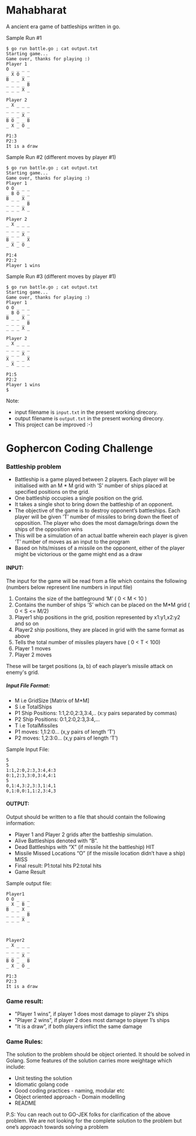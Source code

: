 Mahabharat
==========

A ancient era game of battleships written in go.

Sample Run #1
```
$ go run battle.go ; cat output.txt
Starting game...
Game over, thanks for playing :)
Player 1
O _ _ _ _
_ X O _ _
B _ _ X _
_ _ _ _ B
_ _ _ X _

Player 2
_ X _ _ _
_ _ _ _ _
_ _ _ X _
B O _ _ B
_ X _ O _

P1:3
P2:3
It is a draw
```

Sample Run #2 (different moves by player #1)
```
$ go run battle.go ; cat output.txt
Starting game...
Game over, thanks for playing :)
Player 1
O O _ _ _
_ B O _ _
B _ _ X _
_ _ _ _ B
_ _ _ X _

Player 2
_ X _ _ _
_ _ _ _ _
_ _ _ X _
B _ _ _ X
_ X _ O _

P1:4
P2:2
Player 1 wins
```

Sample Run #3 (different moves by player #1)
```
$ go run battle.go ; cat output.txt
Starting game...
Game over, thanks for playing :)
Player 1
O O _ _ _
_ B O _ _
B _ _ X _
_ _ _ _ B
_ _ _ X _

Player 2
_ X _ _ _
_ _ _ _ _
_ _ _ X _
X _ _ _ X
_ X _ _ _

P1:5
P2:2
Player 1 wins
$
```

Note:

* input filename is `input.txt` in the present working direcory.
* output filename is `output.txt` in the present working direcory.
* This project can be improved :-)


Gophercon Coding Challenge
==========================

### Battleship problem
- Battleship is a game played between 2 players. Each player will be initialised with an M * M grid with ’S’ number of ships placed at specified positions on the grid. 
- One battleship occupies a single position on the grid.   
- It takes a single shot to bring down the battleship of an opponent.
- The objective of the game is to destroy opponent’s battleships. Each player will be given ’T’ number of missiles to bring down the fleet of opposition. The player who does the most damage/brings down the ships of the opposition wins
- This will be a simulation of an actual battle wherein each player is given ‘T’ number of moves as an input to the program
- Based on hits/misses of a missile on the opponent, either of the player might be victorious or the game might end as a draw

#### INPUT:
  The input for the game will be read from a file which contains the following (numbers below represent line numbers in input file)
  1. Contains the size of the battleground ‘M’ ( 0 < M < 10 )
  2. Contains the number of ships ’S’ which can be placed on the M*M grid ( 0 < S <= M/2)
  3. Player1 ship positions in the grid, position represented by x1:y1,x2:y2 and so on
  4. Player2 ship positions, they are placed in grid with the same format as above
  5. Tells the total number of missiles players have ( 0 < T < 100)
  6. Player 1 moves
  7. Player 2 moves

  These will be target positions (a, b) of each player’s missile attack on enemy's grid.

 ##### Input File Format:

  - M i.e GridSize [Matrix of M*M]
  - S i.e TotalShips
  - P1 Ship Positions: 1:1,2:0,2:3,3:4,.. (x:y pairs separated by commas)
  - P2 Ship Positions: 0:1,2:0,2:3,3:4,...
  - T i.e TotalMissiles
  - P1 moves: 1,1:2:0… (x,y pairs of length ’T’)
  - P2 moves: 1,2:3:0… (x,y pairs of length ‘T’)


  Sample Input File:
  ```
  5
  5
  1:1,2:0,2:3,3:4,4:3
  0:1,2:3,3:0,3:4,4:1
  5
  0,1:4,3:2,3:3,1:4,1
  0,1:0,0:1,1:2,3:4,3
  ```

####  OUTPUT:

  Output should be written to a file that should contain the following information:
  - Player 1 and Player 2 grids after the battleship simulation.
  - Alive Battleships denoted with “B”.
  - Dead Battleships with “X” (if missile hit the battleship) HIT
  - Missile Missed Locations “O” (if the missile location didn’t have a ship) MISS
  - Final result: P1:total hits P2:total hits 
  - Game Result

  Sample output file:
  ```
  Player1
  O O _ _ _
  _ X _ B _
  B _ _ X _
  _ _ _ _ B
  _ _ _ X _



  Player2
  _ X _ _ _
  _ _ _ _ _
  _ _ _ X _
  B O _ _ B
  _ X _ O _

  P1:3
  P2:3
  It is a draw
  ```

 ### Game result:

  - "Player 1 wins”, if player 1 does most damage to player 2’s ships
  - "Player 2 wins”, if player 2 does most damage to player 1’s ships
  - "It is a draw”, if both players inflict the same damage

  ### Game Rules:
  The solution to the problem should be object oriented. It should be solved in Golang.
  Some features of the solution carries more weightage which include:

  - Unit testing the solution
  - Idiomatic golang code
  - Good coding practices - naming, modular etc
  - Object oriented approach - Domain modelling
  - README

  P.S: You can reach out to GO-JEK folks for clarification of the above problem.
  We are not looking for the complete solution to the problem but one’s approach towards solving a problem
